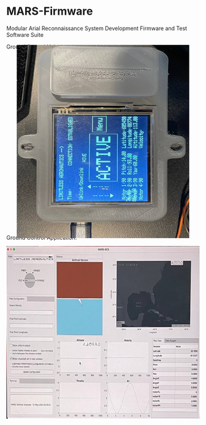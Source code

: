 # MARS-Firmware

Modular Arial Reconnaissance System Development Firmware and Test Software Suite

Ground Control Unit:

<p align = "center">
<img src = "https://github.com/nyameaama/MARS-GCS/blob/main/assets/photo_2023-05-22%2020.32.45.jpeg" style="transform: rotate(270deg); width = "600" height = "450"/>
</p>

Ground Control Application:


<p align = "center">
<img src = "https://github.com/nyameaama/MARS-GCS/blob/main/assets/2023-05-22%2020.31.57.jpg" width = "600" height = "450"/>
</p>
